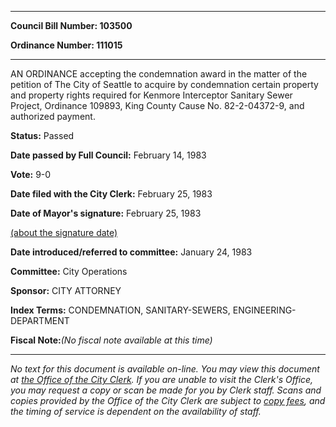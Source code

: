 

********

**Council Bill Number: 103500**
   
**Ordinance Number: 111015**
********

 AN ORDINANCE accepting the condemnation award in the matter of the petition of The City of Seattle to acquire by condemnation certain property and property rights required for Kenmore Interceptor Sanitary Sewer Project, Ordinance 109893, King County Cause No. 82-2-04372-9, and authorized payment.

**Status:** Passed
   
**Date passed by Full Council:** February 14, 1983
   
**Vote:** 9-0
   
**Date filed with the City Clerk:** February 25, 1983
   
**Date of Mayor's signature:** February 25, 1983
   
[(about the signature date)](/~public/approvaldate.htm)
   
   
   
**Date introduced/referred to committee:** January 24, 1983
   
**Committee:** City Operations
   
**Sponsor:** CITY ATTORNEY
   
   
**Index Terms:** CONDEMNATION, SANITARY-SEWERS, ENGINEERING-DEPARTMENT

**Fiscal Note:**_(No fiscal note available at this time)_
********

_No text for this document is available on-line. You may view this document at [the Office of the City Clerk](http://www.seattle.gov/leg/clerk/contactUs.htm). If you are unable to visit the Clerk's Office, you may request a copy or scan be made for you by Clerk staff. Scans and copies provided by the Office of the City Clerk are subject to [copy fees](http://clerk.seattle.gov/~public/clerkfees.htm), and the timing of service is dependent on the availability of staff._

